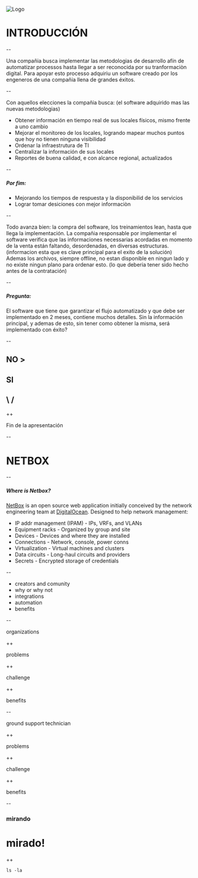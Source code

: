 ![Logo](https://www.cencosud.com/cencosud/site/artic/20160119/imag/foto_0000000320160119163856.png)

# INTRODUCCIÓN

--

Una compañia busca implementar las metodologias de desarrollo afín de automatizar processos hasta llegar a ser reconocida por su tranformaciòn digital.
Para apoyar esto processo adquiriu un software creado por los engeneros de una compañia llena de grandes éxitos.

--

Con aquellos elecciones la compañia busca: (el software adquirido mas las nuevas metodologias)
* Obtener información en tiempo real de sus locales físicos, mismo frente a uno cambio
* Mejorar el monitoreo de los locales, logrando mapear muchos puntos que hoy no tienen ninguna visibilidad
* Ordenar la infraestrutura de TI
* Centralizar la información de sus locales
* Reportes de buena calidad, e con alcance regional, actualizados

--

##### Por fim:
* Mejorando los tiempos de respuesta y la disponibilid de los servicios
* Lograr tomar desiciones con mejor informaciòn

--

Todo avanza bien: la compra del software, los treinamientos lean, hasta que llega la implementación.
La compañia responsable por implementar el software verifica que las informaciones necessarias acordadas en momento de la venta están faltando, desordenadas, en diversas estructuras. (informacion esta que es clave principal para el exito de la solución)
Ademas los archivos, siempre offline, no estan disponible en ningun lado y no existe ningun plano para ordenar esto. (lo que deberia tener sido hecho antes de la contratación)

--

##### Pregunta:
El software que tiene que garantizar el flujo automatizado y que debe ser implementado en 2 meses, contiene muchos detalles.
Sin la información principal, y ademas de esto, sin tener como obtener la misma, será implementado con éxito?
 
--

## NO >

## SI
## \ /

++

Fin de la apresentación

--

# NETBOX

--

##### Where is Netbox?

[NetBox](https://netbox.readthedocs.io/en/latest/) is an open source web application initially conceived by the network engineering team at [DigitalOcean](https://www.digitalocean.com/). Designed to help network management:

* IP addr management (IPAM) - IPs, VRFs, and VLANs
* Equipment racks - Organized by group and site
* Devices - Devices and where they are installed
* Connections - Network, console, power conns
* Virtualization - Virtual machines and clusters
* Data circuits - Long-haul circuits and providers
* Secrets - Encrypted storage of credentials

--

* creators and comunity
* why or why not
* integrations
* automation
* benefits

--

organizations

++

problems

++

challenge

++

benefits

--

ground support technician

++

problems

++

challenge

++

benefits

--

### mirando

# mirado!

++

```
ls -la
```
